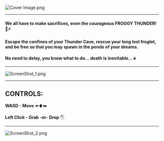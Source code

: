 ![Cover Image.png](///raw/863/e2/z/4aa71.png)

------------------------------------------

#### We all have to make sacrifices, even the courageous FROGGY THUNDER! 🐸⚡

#### Escape the confines of your Thunder Cave, rescue your long lost froglet, and be free so that you may spawn in the ponds of your dreams.

#### No need to delay, you know what to do... death is inevitable... 💀

----------------------------------------

![ScreenShot_1.png](///raw/863/e2/z/4ac19.png)

------------------------------------

## **CONTROLS:**

**WASD - Move** ⬅️⬆️➡️

**Left Click - Grab -or- Drop** 🖐

------------------------------------

![ScreenShot_2.png](///raw/863/e2/z/4ac1a.png)
